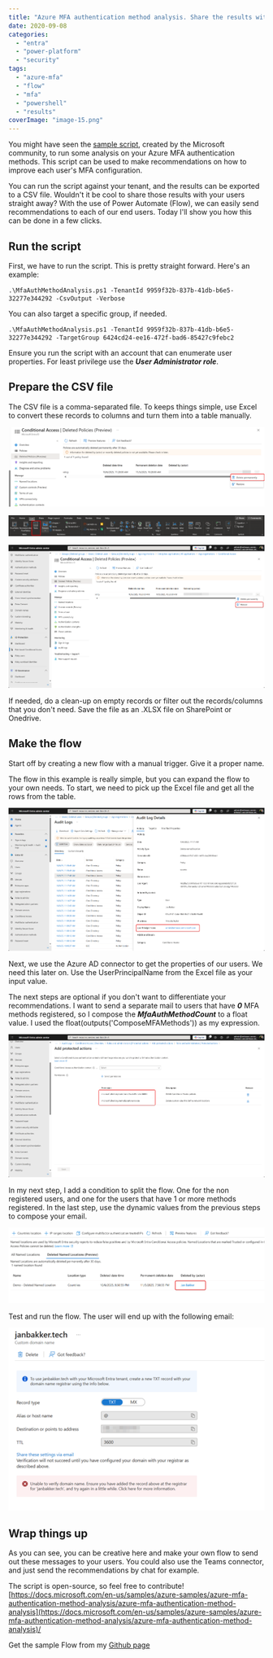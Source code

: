 ```yaml
---
title: "Azure MFA authentication method analysis. Share the results with Power Automate!"
date: 2020-09-08
categories: 
  - "entra"
  - "power-platform"
  - "security"
tags: 
  - "azure-mfa"
  - "flow"
  - "mfa"
  - "powershell"
  - "results"
coverImage: "image-15.png"
---
```


You might have seen the [sample script](https://docs.microsoft.com/en-us/samples/azure-samples/azure-mfa-authentication-method-analysis/azure-mfa-authentication-method-analysis/), created by the Microsoft community, to run some analysis on your Azure MFA authentication methods. This script can be used to make recommendations on how to improve each user's MFA configuration.

You can run the script against your tenant, and the results can be exported to a CSV file. Wouldn't it be cool to share those results with your users straight away? With the use of Power Automate (Flow), we can easily send recommendations to each of our end users. Today I'll show you how this can be done in a few clicks.

## Run the script

First, we have to run the script. This is pretty straight forward. Here's an example:

```
.\MfaAuthMethodAnalysis.ps1 -TenantId 9959f32b-837b-41db-b6e5-32277e344292 -CsvOutput -Verbose
```

You can also target a specific group, if needed.

```
.\MfaAuthMethodAnalysis.ps1 -TenantId 9959f32b-837b-41db-b6e5-32277e344292 -TargetGroup 6424cd24-ee16-472f-bad6-85427c9febc2
```

Ensure you run the script with an account that can enumerate user properties. For least privilege use the **_User Administrator role_**.

## Prepare the CSV file

The CSV file is a comma-separated file. To keeps things simple, use Excel to convert these records to columns and turn them into a table manually.

![](/assets/images/image-11.png)

![](/assets/images/image-12-1024x83.png)

![](/assets/images/image-10.png)

If needed, do a clean-up on empty records or filter out the records/columns that you don't need. Save the file as an .XLSX file on SharePoint or Onedrive.

## Make the flow

Start off by creating a new flow with a manual trigger. Give it a proper name.

The flow in this example is really simple, but you can expand the flow to your own needs. To start, we need to pick up the Excel file and get all the rows from the table.

![](/assets/images/image-13.png)

Next, we use the Azure AD connector to get the properties of our users. We need this later on. Use the UserPrincipalName from the Excel file as your input value.

The next steps are optional if you don't want to differentiate your recommendations. I want to send a separate mail to users that have **_0_** MFA methods registered, so I compose the **_MfaAuthMethodCount_** to a float value. I used the float(outputs('ComposeMFAMethods')) as my expression.

![](/assets/images/image-14.png)

In my next step, I add a condition to split the flow. One for the non registered users, and one for the users that have 1 or more methods registered. In the last step, use the dynamic values from the previous steps to compose your email.

![](/assets/images/image-15.png)

Test and run the flow. The user will end up with the following email:

![](/assets/images/image-16.png)

## Wrap things up

As you can see, you can be creative here and make your own flow to send out these messages to your users. You could also use the Teams connector, and just send the recommendations by chat for example.

The script is open-source, so feel free to contribute! [https://docs.microsoft.com/en-us/samples/azure-samples/azure-mfa-authentication-method-analysis/azure-mfa-authentication-method-analysis](https://docs.microsoft.com/en-us/samples/azure-samples/azure-mfa-authentication-method-analysis/azure-mfa-authentication-method-analysis)/

Get the sample Flow from my [Github page](https://github.com/BakkerJan/Power-Automate/tree/master/MFA%20authentication%20method%20analysis%20Flow)
